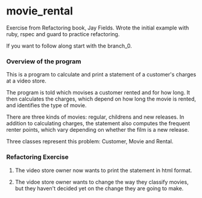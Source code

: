 movie_rental
============

Exercise from Refactoring book, Jay Fields. Wrote the initial example with ruby, rspec and guard to practice refactoring. 

If you want to follow along start with the branch_0.

### Overview of the program
This is a program to calculate and print a statement of a customer's charges at a video store.

The program is told which movises a customer rented and for how long. It then calculates the charges, which depend on 
how long the movie is rented, and identifies the type of movie.

There are three kinds of movies: regular, childrens and new releases. In addition to calculating charges, the statement
 also computes the frequent renter points, which vary depending on whether the film is a new release.

 Three classes represent this problem: Customer, Movie and Rental.


### Refactoring Exercise
1. The video store owner now wants to print the statement in html format.

2. The vidoe store owner wants to change the way they classify movies, but they haven't decided yet on the change they are
going to make.


